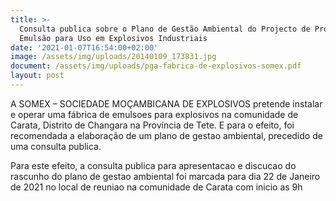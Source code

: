 ```yaml
---
title: >-
  Consulta publica sobre o Plano de Gestão Ambiental do Projecto de Produção de
  Emulsão para Uso em Explosivos Industriais 
date: '2021-01-07T16:54:00+02:00'
image: /assets/img/uploads/20140109_173831.jpg
document: /assets/img/uploads/pga-fabrica-de-explosivos-somex.pdf
layout: post
---
```

A SOMEX – SOCIEDADE MOÇAMBICANA DE EXPLOSIVOS pretende instalar e operar uma fábrica de emulsoes para explosivos na comunidade de Carata, Distrito de Changara na Província de Tete. E para o efeito, foi recomendada a elaboração de um plano de gestao ambiental, precedido de uma consulta publica.

Para este efeito, a consulta publica para apresentacao e discucao do rascunho do plano de gestao ambiental foi marcada para dia 22 de Janeiro de 2021 no local de reuniao na comunidade de Carata com inicio as 9h
